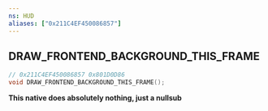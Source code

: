 ```yaml
---
ns: HUD
aliases: ["0x211C4EF450086857"]
---
```

## DRAW_FRONTEND_BACKGROUND_THIS_FRAME

```c
// 0x211C4EF450086857 0x801D0D86
void DRAW_FRONTEND_BACKGROUND_THIS_FRAME();
```

**This native does absolutely nothing, just a nullsub**
